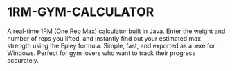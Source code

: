 # 1RM-GYM-CALCULATOR
A real-time 1RM (One Rep Max) calculator built in Java. Enter the weight and number of reps you lifted, and instantly find out your estimated max strength using the Epley formula. Simple, fast, and exported as a .exe for Windows. Perfect for gym lovers who want to track their progress accurately.

